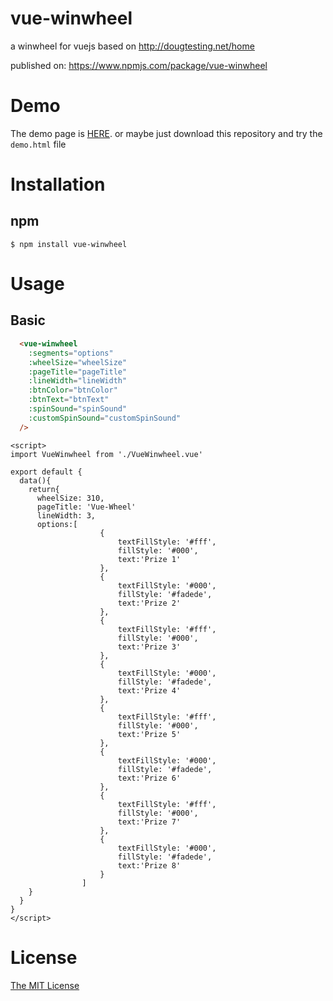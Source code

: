 # vue-winwheel
a winwheel for vuejs based on http://dougtesting.net/home


published on: https://www.npmjs.com/package/vue-winwheel

# Demo

The demo page is [HERE](http://rebotak.github.io/vue-winwheel/demo.html). or maybe just download this repository and try the `demo.html` file

# Installation

## npm

```shell
$ npm install vue-winwheel
```

# Usage

## Basic

```html
  <vue-winwheel
    :segments="options"
    :wheelSize="wheelSize"
    :pageTitle="pageTitle"
    :lineWidth="lineWidth"
    :btnColor="btnColor"
    :btnText="btnText"
    :spinSound="spinSound"
    :customSpinSound="customSpinSound"
  />
```

```
<script>
import VueWinwheel from './VueWinwheel.vue'

export default {
  data(){
    return{
      wheelSize: 310,
      pageTitle: 'Vue-Wheel'
      lineWidth: 3,
      options:[
					{
						textFillStyle: '#fff',
						fillStyle: '#000',
						text:'Prize 1'
					},
					{
						textFillStyle: '#000',
						fillStyle: '#fadede',
						text:'Prize 2'
					},
					{
						textFillStyle: '#fff',
						fillStyle: '#000',
						text:'Prize 3'
					},
					{
						textFillStyle: '#000',
						fillStyle: '#fadede',
						text:'Prize 4'
					},
					{
						textFillStyle: '#fff',
						fillStyle: '#000',
						text:'Prize 5'
					},
					{
						textFillStyle: '#000',
						fillStyle: '#fadede',
						text:'Prize 6'
					},
					{
						textFillStyle: '#fff',
						fillStyle: '#000',
						text:'Prize 7'
					},
					{
						textFillStyle: '#000',
						fillStyle: '#fadede',
						text:'Prize 8'
					}
				]
    }
  }
}
</script>
```

# License

[The MIT License](http://opensource.org/licenses/MIT)
